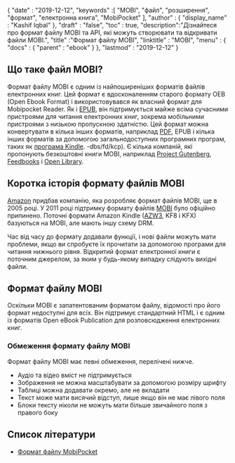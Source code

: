 {
  "date" : "2019-12-12",
  "keywords" :[ "MOBI", "файл", "розширення", "формат", "електронна книга", "MobiPocket" ],
  "author" : {
    "display_name" : "Kashif Iqbal"
},
  "draft" : "false",
  "toc" : true,
  "description":"Дізнайтеся про формат файлу MOBI та API, які можуть створювати та відкривати файли MOBI.",
  "title" :"Формат файлу MOBI",
  "linktitle" : "MOBI",
  "menu" : {
    "docs" : {
      "parent" : "ebook"
}
},
  "lastmod" : "2019-12-12"
}

## Що таке файл MOBI?

Формат файлу MOBI є одним із найпоширеніших форматів файлів електронних книг. Цей формат є вдосконаленням старого формату OEB (Open Ebook Format) і використовувався як власний формат для Mobipocket Reader. Як і [EPUB](/uk/ebook/epub/), він підтримується майже всіма сучасними пристроями для читання електронних книг, зокрема мобільними пристроями з низькою пропускною здатністю. Цей формат можна конвертувати в кілька інших форматів, наприклад [PDF](/uk/pdf/), EPUB і кілька інших форматів за допомогою загальнодоступних програмних програм, таких як [програма Kindle](https://www.amazon.com/kindle). -dbs/fd/kcp). Є кілька компаній, які пропонують безкоштовні книги MOBI, наприклад [Project Gutenberg](https://www.gutenberg.org/), [Feedbooks](http://www.feedbooks.com/) і [Open Library]( https://openlibrary.org/).

## Коротка історія формату файлів MOBI

[Amazon](https://www.amazon.com) придбав компанію, яка розробляє формат файлів MOBI, ще в 2005 році. У 2011 році підтримку формату файлів [MOBI](/uk/ebook/mobi/) було офіційно припинено. Поточні формати Amazon Kindle ([AZW3](/uk/ebook/azw3/), KF8 і KFX) базуються на MOBI, але мають іншу схему DRM.

Час від часу до формату додавали функції, і нові файли можуть мати проблеми, якщо ви спробуєте їх прочитати за допомогою програми для читання нижнього рівня. Відкритий формат електронної книги є поточним джерелом, за яким у будь-якому випадку слідують вихідні файли.

## Формат файлу MOBI

Оскільки MOBI є запатентованим форматом файлу, відомості про його формат недоступні для всіх. Він підтримує стандартний HTML і є одним із форматів Open eBook Publication для розповсюдження електронних книг.

### Обмеження формату файлу MOBI

Формат файлу MOBI має певні обмеження, перелічені нижче.

* Аудіо та відео вміст не підтримується
* Зображення не можна масштабувати за допомогою розміру шрифту
* Таблиці можна додавати окремо, але не вкладати
* Текст може мати висячий відступ, лише якщо він не має лівого поля
* Блоки тексту ніколи не можуть мати більше звичайного поля з правого боку

## Список літератури

* [Формат файлу MobiPocket](https://web.archive.org/web/20160414103204/http://www.mobipocket.com/dev/article.asp?BaseFolder#prcgen&File#mobiformat.htm)

